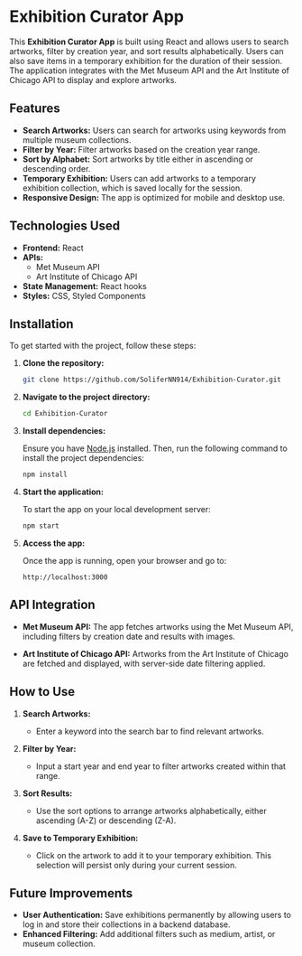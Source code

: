 # Exhibition Curator App

This **Exhibition Curator App** is built using React and allows users to search artworks, filter by creation year, and sort results alphabetically. Users can also save items in a temporary exhibition for the duration of their session. The application integrates with the Met Museum API and the Art Institute of Chicago API to display and explore artworks.

## Features

- **Search Artworks:** Users can search for artworks using keywords from multiple museum collections.
- **Filter by Year:** Filter artworks based on the creation year range.
- **Sort by Alphabet:** Sort artworks by title either in ascending or descending order.
- **Temporary Exhibition:** Users can add artworks to a temporary exhibition collection, which is saved locally for the session.
- **Responsive Design:** The app is optimized for mobile and desktop use.

## Technologies Used

- **Frontend:** React
- **APIs:**
  - Met Museum API
  - Art Institute of Chicago API
- **State Management:** React hooks
- **Styles:** CSS, Styled Components

## Installation

To get started with the project, follow these steps:

1. **Clone the repository:**

   ```bash
   git clone https://github.com/SoliferNN914/Exhibition-Curator.git
   ```

2. **Navigate to the project directory:**

   ```bash
   cd Exhibition-Curator
   ```

3. **Install dependencies:**

   Ensure you have [Node.js](https://nodejs.org/en/download/) installed. Then, run the following command to install the project dependencies:

   ```bash
   npm install
   ```

4. **Start the application:**

   To start the app on your local development server:

   ```bash
   npm start
   ```

5. **Access the app:**

   Once the app is running, open your browser and go to:

   ```
   http://localhost:3000
   ```

## API Integration

- **Met Museum API:** 
  The app fetches artworks using the Met Museum API, including filters by creation date and results with images.
  
- **Art Institute of Chicago API:** 
  Artworks from the Art Institute of Chicago are fetched and displayed, with server-side date filtering applied.

## How to Use

1. **Search Artworks:**
   - Enter a keyword into the search bar to find relevant artworks.
   
2. **Filter by Year:**
   - Input a start year and end year to filter artworks created within that range.

3. **Sort Results:**
   - Use the sort options to arrange artworks alphabetically, either ascending (A-Z) or descending (Z-A).
   
4. **Save to Temporary Exhibition:**
   - Click on the artwork to add it to your temporary exhibition. This selection will persist only during your current session.

## Future Improvements

- **User Authentication:** Save exhibitions permanently by allowing users to log in and store their collections in a backend database.
- **Enhanced Filtering:** Add additional filters such as medium, artist, or museum collection.